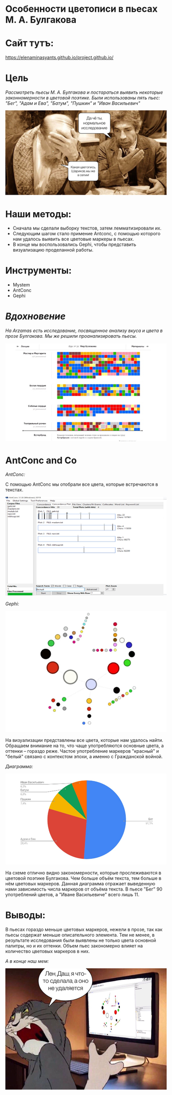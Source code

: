 # Особенности цветописи в пьесах М. А. Булгакова
# Сайт тутъ:
https://elenaminasyants.github.io/project.github.io/
# Цель
*Рассмотреть пьесы М. А. Булгакова и постараться выявить некоторые законномерности в цветовой поэтике. Были использованы пять пьес:
"Бег", "Адам и Ева", "Батум", "Пушкин" и "Иван Васильевич"*

<img src="n1.jpg"> 

# Наши методы: 
+ Сначала мы сделали выборку текстов, затем лемматизировали их.
+ Следующим шагом стало примение Antconc, с помощью которого нам удалось выявить все цветовые маркеры в пьесах.
+ В конце мы воспользовались Gephi, чтобы представить визуализацию проделанной работы.

# Инструменты:
+ Mystem
+ AntConc
+ Gephi

# *Вдохновение* 
*На Arzamas есть исследование, посвященное анализу вкуса и цвета в прозе Булгакова. Мы же решили проанализировать пьесы.*

<img src="n6.jpg"> 

# AntConc and Co
*AntConc:*

С помощью AntConc мы отобрали все цвета, которые встречаются в текстах. 

<img src="n5.jpg">

*Gephi:*

<img src="n3.jpg"> 

На визуализации представлены все цвета, которые нам удалось найти. Обращаем внимание на то, что чаще употребляются основные цвета, а оттенки – гораздо реже. Частое употребление маркеров "красный" и "белый" связано с контекстом эпохи, а именно с Гражданской войной.

*Диаграмма:*

<img src="n4.jpg"> 

На схеме отлично видно закономерности, которые прослеживаются в цветовой поэтике Булгакова. Чем больше объём текста, тем больше в нём цветовых маркеров. 
Данная диаграмма отражает выведенную нами зависимость числа маркеров от объёма текста. В пьесе "Бег" 90 употреблений цветов, а "Иване Васильевиче" всего лишь 11.

# Выводы:

В пьесах гораздо меньше цветовых маркеров, нежели в прозе, так как пьесы содержат меньше описательного элемента. Тем не менее, в результате исследования были выявлены не только цвета основной палитры, но и их оттенки. Объем пьес закономерно влияет на количество цветовых маркеров в них.

*А в конце наш мем:*

<img src="n2.jpg"> 

